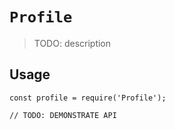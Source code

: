 # `Profile`

> TODO: description

## Usage

```
const profile = require('Profile');

// TODO: DEMONSTRATE API
```
